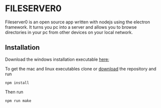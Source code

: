 FILESERVER0
============
Fileserver0 is an open source app written with nodejs using the electron framework. It turns you pc into a server and allows you to browse directories in your pc from other devices on your local network.

Installation
------------

Download the windows installation executable [here](https://sourceforge.net/projects/fileserver0/);

To get the mac and linux executables clone or [download](https://github.com/0m0g1/fileserver0/archive/refs/heads/main.zip) the repository and run
```
npm install
```
Then run 

```
npm run make
```
 
